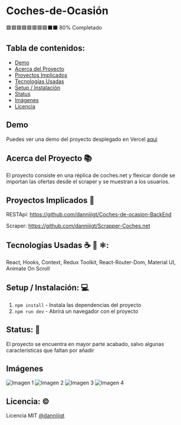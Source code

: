 # Coches-de-Ocasión

🟩🟩🟩🟩🟩🟩🟩🟩⬛⬛ 80% Completado

## Tabla de contenidos:

- [Demo](#demo)
- [Acerca del Proyecto](#acerca-del-proyecto-📚)
- [Proyectos Implicados](#proyectos-implicados-🔗)
- [Tecnologías Usadas](#tecnologías-usadas-☕️-🐍-⚛️)
- [Setup / Instalación](#setup--instalación-💻)
- [Status](#status-📶)
- [Imágenes](#imágenes)
- [Licencia](#licencia-©️)

## Demo

Puedes ver una demo del proyecto desplegado en Vercel [aqui](https://coches-de-ocasion.vercel.app/)

## Acerca del Proyecto 📚

El proyecto consiste en una réplica de coches.net y flexicar donde se importan las ofertas desde el scraper y se muestran a los usuarios.

## Proyectos Implicados 🔗

RESTApi: https://github.com/danniiigt/Coches-de-ocasion-BackEnd

Scraper: https://github.com/danniiigt/Scrapper-Coches.net

## Tecnologías Usadas ☕️ 🐍 ⚛️:

React, Hooks, Context, Redux Toolkit, React-Router-Dom, Material UI, Animate On Scroll

## Setup / Instalación: 💻

1. `npm install` - Instala las dependencias del proyecto
2. `npm run dev` - Abrirá un navegador con el proyecto

## Status: 📶

El proyecto se encuentra en mayor parte acabado, salvo algunas características que faltan por añadir

## Imágenes

![Imagen 1](https://i.imgur.com/oRKg7R1.png)
![Imagen 2](https://i.imgur.com/zof8MOH.png)
![Imagen 3](https://i.imgur.com/IX2vmvs.png)
![Imagen 4](https://i.imgur.com/g6VlurE.png)

## Licencia: ©️

Licencia MIT [@danniiigt](https://github.com/danniiigt)
